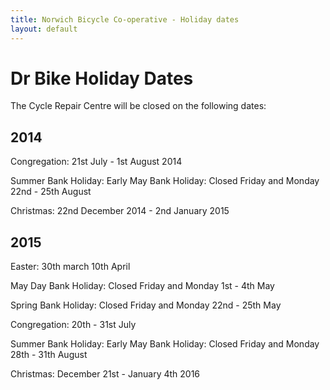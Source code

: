 ```yaml
---
title: Norwich Bicycle Co-operative - Holiday dates
layout: default
---
```


# Dr Bike Holiday Dates

The Cycle Repair Centre will be closed on the following dates:

## 2014

Congregation: 21st July - 1st August 2014

Summer Bank Holiday: Early May Bank Holiday: Closed Friday and Monday 22nd - 25th August

Christmas: 22nd December 2014 - 2nd January 2015

## 2015

Easter: 30th march 10th April

May Day Bank Holiday: Closed Friday and Monday 1st - 4th May

Spring Bank Holiday: Closed Friday and Monday 22nd - 25th May

Congregation: 20th - 31st July

Summer Bank Holiday: Early May Bank Holiday: Closed Friday and Monday 28th - 31th August

Christmas: December 21st - January 4th 2016

